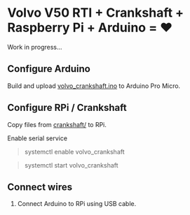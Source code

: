# Volvo V50 RTI + Crankshaft + Raspberry Pi + Arduino = ❤️

Work in progress...

## Configure Arduino

Build and upload [volvo_crankshaft.ino](volvo_crankshaft.ino) to Arduino Pro Micro.

## Configure RPi / Crankshaft

Copy files from [crankshaft/](crankshaft/) to RPi.

Enable serial service

> systemctl enable volvo_crankshaft

> systemctl start volvo_crankshaft 

## Connect wires

1. Connect Arduino to RPi using USB cable.

